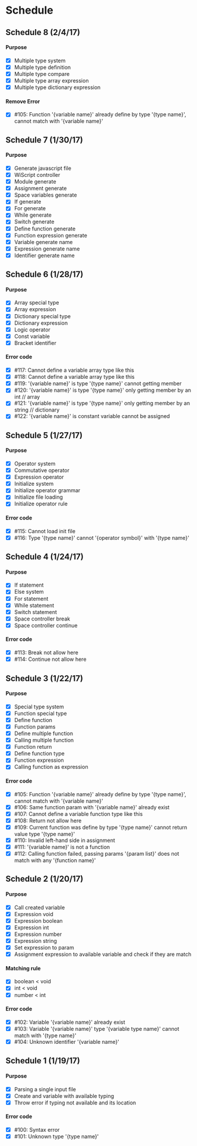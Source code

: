 # Schedule

## Schedule 8 (2/4/17)
#### Purpose
- [x] Multiple type system
- [x] Multiple type definition
- [x] Multiple type compare
- [x] Multiple type array expression
- [x] Multiple type dictionary expression

#### Remove Error
- [x] #105: Function '{variable name}' already define by type '{type name}', cannot match with '{variable name}'

## Schedule 7 (1/30/17)
#### Purpose
- [x] Generate javascript file
- [x] WiScript controller
- [x] Module generate
- [x] Assignment generate
- [x] Space variables generate
- [x] If generate
- [x] For generate
- [x] While generate
- [x] Switch generate
- [x] Define function generate
- [x] Function expression generate
- [x] Variable generate name
- [x] Expression generate name
- [x] Identifier generate name

## Schedule 6 (1/28/17)
#### Purpose
- [x] Array special type
- [x] Array expression
- [x] Dictionary special type
- [x] Dictionary expression
- [x] Logic operator
- [x] Const variable
- [x] Bracket identifier

#### Error code
- [x] #117: Cannot define a variable array type like this
- [x] #118: Cannot define a variable array type like this
- [x] #119: '{variable name}' is type '{type name}' cannot getting member
- [x] #120: '{variable name}' is type '{type name}' only getting member by an int // array
- [x] #121: '{variable name}' is type '{type name}' only getting member by an string // dictionary
- [x] #122: '{variable name}' is constant variable cannot be assigned

## Schedule 5 (1/27/17)
#### Purpose
- [x] Operator system
- [x] Commutative operator
- [x] Expression operator
- [x] Initialize system
- [x] Initialize operator grammar
- [x] Initialize file loading
- [x] Initialize operator rule

#### Error code
- [x] #115: Cannot load init file
- [x] #116: Type '{type name}' cannot '{operator symbol}' with '{type name}'

## Schedule 4 (1/24/17)
#### Purpose
- [x] If statement
- [x] Else system
- [x] For statement
- [x] While statement
- [x] Switch statement
- [x] Space controller break
- [x] Space controller continue

#### Error code
- [x] #113: Break not allow here
- [x] #114: Continue not allow here

## Schedule 3 (1/22/17)
#### Purpose
- [x] Special type system
- [x] Function special type
- [x] Define function
- [x] Function params
- [x] Define multiple function
- [x] Calling multiple function
- [x] Function return
- [x] Define function type
- [x] Function expression
- [x] Calling function as expression

#### Error code
- [x] #105: Function '{variable name}' already define by type '{type name}', cannot match with '{variable name}'
- [x] #106: Same function param with '{variable name}' already exist
- [x] #107: Cannot define a variable function type like this
- [x] #108: Return not allow here
- [x] #109: Current function was define by type '{type name}' cannot return value type '{type name}'
- [x] #110: Invalid left-hand side in assignment
- [x] #111: '{variable name}' is not a function
- [x] #112: Calling function failed, passing params '{param list}' does not match with any '{function name}'

## Schedule 2 (1/20/17)
#### Purpose
- [x] Call created variable
- [x] Expression void
- [x] Expression boolean
- [x] Expression int
- [x] Expression number
- [x] Expression string
- [x] Set expression to param
- [x] Assignment expression to available variable and check if they are match

#### Matching rule
- [x] boolean < void
- [x] int < void
- [x] number < int

#### Error code
- [x] #102: Variable '{variable name}' already exist
- [x] #103: Variable '{variable name}' type '{variable type name}' cannot match with '{type name}'
- [x] #104: Unknown identifier '{variable name}'

## Schedule 1 (1/19/17)
#### Purpose
- [x] Parsing a single input file
- [x] Create and variable with available typing
- [x] Throw error if typing not available and its location

#### Error code
- [x] #100: Syntax error
- [x] #101: Unknown type '{type name}'

